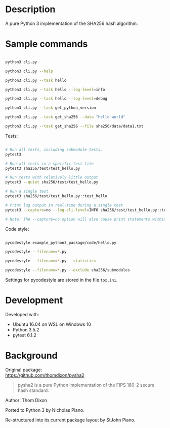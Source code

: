 # Description

A pure Python 3 implementation of the SHA256 hash algorithm.






# Sample commands


```bash

python3 cli.py

python3 cli.py --help

python3 cli.py --task hello

python3 cli.py --task hello --log-level=info

python3 cli.py --task hello --log-level=debug

python3 cli.py --task get_python_version

python3 cli.py --task get_sha256 --data "hello world"

python3 cli.py --task get_sha256 --file sha256/data/data1.txt

```


Tests:

```bash

# Run all tests, including submodule tests.
pytest3

# Run all tests in a specific test file
pytest3 sha256/test/test_hello.py

# Run tests with relatively little output
pytest3 --quiet sha256/test/test_hello.py

# Run a single test
pytest3 sha256/test/test_hello.py::test_hello

# Print log output in real-time during a single test
pytest3 --capture=no --log-cli-level=INFO sha256/test/test_hello.py::test_hello

# Note: The --capture=no option will also cause print statements within the test code to produce output.

```



Code style:


```bash

pycodestyle example_python3_package/code/hello.py

pycodestyle --filename=*.py

pycodestyle --filename=*.py --statistics

pycodestyle --filename=*.py --exclude sha256/submodules

```

Settings for pycodestyle are stored in the file `tox.ini`.




# Development

Developed with:
- Ubuntu 16.04 on WSL on Windows 10
- Python 3.5.2
- pytest 6.1.2



# Background

Original package:  
https://github.com/thomdixon/pysha2

> pysha2 is a pure Python implementation of the FIPS 180-2 secure hash standard.

Author: Thom Dixon

Ported to Python 3 by Nicholas Piano.

Re-structured into its current package layout by StJohn Piano.











